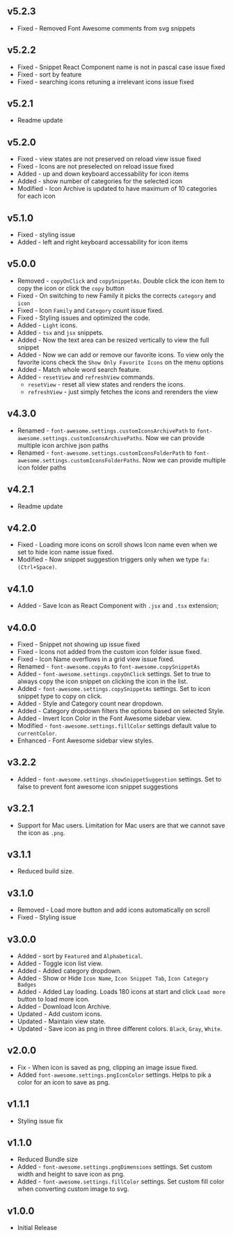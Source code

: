 ## v5.2.3

- Fixed - Removed Font Awesome comments from svg snippets

## v5.2.2

- Fixed - Snippet React Component name is not in pascal case issue fixed
- Fixed - sort by feature
- Fixed - searching icons retuning a irrelevant icons issue fixed

## v5.2.1

- Readme update

## v5.2.0

- Fixed - view states are not preserved on reload view issue fixed
- Fixed - Icons are not preselected on reload issue fixed
- Added - up and down keyboard accessability for icon items
- Added - show number of categories for the selected icon
- Modified - Icon Archive is updated to have maximum of 10 categories for each icon

## v5.1.0

- Fixed - styling issue
- Added - left and right keyboard accessability for icon items

## v5.0.0

- Removed - `copyOnClick` and `copySnippetAs`. Double click the icon item to copy the icon or click the `copy` button
- Fixed - On switching to new Family it picks the corrects `category` and `icon`
- Fixed - Icon `Family` and `Category` count issue fixed.
- Fixed - Styling issues and optimized the code.
- Added - `Light` icons.
- Added - `tsx` and `jsx` snippets.
- Added - Now the text area can be resized vertically to view the full snippet
- Added - Now we can add or remove our favorite icons. To view only the favorite icons check the `Show Only Favorite Icons` on the menu options
- Added - Match whole word search feature.
- Added - `resetView` and `refreshView` commands.
  - `resetView` - reset all view states and renders the icons.
  - `refreshView` - just simply fetches the icons and rerenders the view

## v4.3.0

- Renamed - `font-awesome.settings.customIconsArchivePath` to `font-awesome.settings.customIconsArchivePaths`. Now we can provide multiple icon archive json paths
- Renamed - `font-awesome.settings.customIconsFolderPath` to `font-awesome.settings.customIconsFolderPaths`. Now we can provide multiple icon folder paths

## v4.2.1

- Readme update

## v4.2.0

- Fixed - Loading more icons on scroll shows Icon name even when we set to hide icon name issue fixed.
- Modified - Now snippet suggestion triggers only when we type `fa:(Ctrl+Space)`.

## v4.1.0

- Added - Save Icon as React Component with `.jsx` and `.tsx` extension;

## v4.0.0

- Fixed - Snippet not showing up issue fixed
- Fixed - Icons not added from the custom icon folder issue fixed.
- Fixed - Icon Name overflows in a grid view issue fixed.
- Renamed - `font-awesome.copyAs` to `font-awesome.copySnippetAs`
- Added - `font-awesome.settings.copyOnClick` settings. Set to true to always copy the icon snippet on clicking the icon in the list.
- Added - `font-awesome.settings.copySnippetAs` settings. Set to icon snippet type to copy on click.
- Added - Style and Category count near dropdown.
- Added - Category dropdown filters the options based on selected Style.
- Added - Invert Icon Color in the Font Awesome sidebar view.
- Modified - `font-awesome.settings.fillColor` settings default value to `currentColor`.
- Enhanced - Font Awesome sidebar view styles.

## v3.2.2

- Added - `font-awesome.settings.showSnippetSuggestion` settings. Set to false to prevent font awesome icon snippet suggestions

## v3.2.1

- Support for Mac users. Limitation for Mac users are that we cannot save the icon as `.png`.

## v3.1.1

- Reduced build size.

## v3.1.0

- Removed - Load more button and add icons automatically on scroll
- Fixed - Styling issue

## v3.0.0

- Added - sort by `Featured` and `Alphabetical`.
- Added - Toggle icon list view.
- Added - Added category dropdown.
- Added - Show or Hide `Icon Name`, `Icon Snippet Tab`, `Icon Category Badges`
- Added - Added Lay loading. Loads 180 icons at start and click `Load more` button to load more icon.
- Added - Download Icon Archive.
- Updated - Add custom icons.
- Updated - Maintain view state.
- Updated - Save icon as png in three different colors. `Black`, `Gray`, `White`.

## v2.0.0

- Fix - When icon is saved as png, clipping an image issue fixed.
- Added `font-awesome.settings.pngIconColor` settings. Helps to pik a color for an icon to save as png.

## v1.1.1

- Styling issue fix

## v1.1.0

- Reduced Bundle size
- Added - `font-awesome.settings.pngDimensions` settings. Set custom width and height to save icon as png.
- Added - `font-awesome.settings.fillColor` settings. Set custom fill color when converting custom image to svg.

## v1.0.0

- Initial Release
